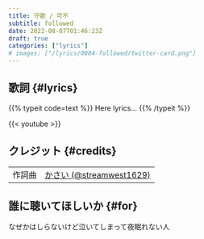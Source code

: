 ```yaml
---
title: 守歌 / 可不
subtitle: followed
date: 2022-08-07T01:46:23Z
draft: true
categories: ["lyrics"]
# images: ["/lyrics/0004-followed/twitter-card.png"]
---
```

## 歌詞 {#lyrics}
{{% typeit code=text %}}
Here lyrics...
{{% /typeit %}}

{{< youtube  >}}
## クレジット {#credits}
| | |
| :-: | :-- |
| 作詞曲 | [かさい (@streamwest1629)][composer-link] |


[lyrics-writer-link]:https://twitter.com/streamwest1629
[composer-link]:https://twitter.com/streamwest1629
[illustrator-link]:https://
[movie-creator-link]:https://twitter.com/streamwest1629

## 誰に聴いてほしいか {#for}
なぜかはしらないけど泣いてしまって夜眠れない人
<!-- 
## オフボーカル {#offvocals}
{{< music url="./offvocal.wav" name="Offvocal" >}}
{{< music url="./drum.wav" name="Offvocal (drum only)" >}}
{{< music url="./no-drum.wav" name="Offvocal (without drum)" >}} 
-->